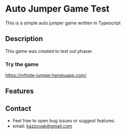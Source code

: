# Auto Jumper Game Test

This is a simple auto jumper game written in Typescript

## Description

This game was created to test out phaser.

### Try the game

https://infinite-jumper.herokuapp.com/

## Features



## Contact

- Feel free to open bug issues or suggest features.
- email: kazzuyak@gmail.com

